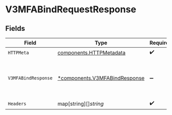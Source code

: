 # V3MFABindRequestResponse


## Fields

| Field                                                                         | Type                                                                          | Required                                                                      | Description                                                                   | Example                                                                       |
| ----------------------------------------------------------------------------- | ----------------------------------------------------------------------------- | ----------------------------------------------------------------------------- | ----------------------------------------------------------------------------- | ----------------------------------------------------------------------------- |
| `HTTPMeta`                                                                    | [components.HTTPMetadata](../../models/components/httpmetadata.md)            | :heavy_check_mark:                                                            | N/A                                                                           |                                                                               |
| `V3MFABindResponse`                                                           | [*components.V3MFABindResponse](../../models/components/v3mfabindresponse.md) | :heavy_minus_sign:                                                            | Successful Request                                                            | {<br/>"phoneNumber": "2001004011",<br/>"success": "success"<br/>}             |
| `Headers`                                                                     | map[string][]*string*                                                         | :heavy_check_mark:                                                            | N/A                                                                           |                                                                               |